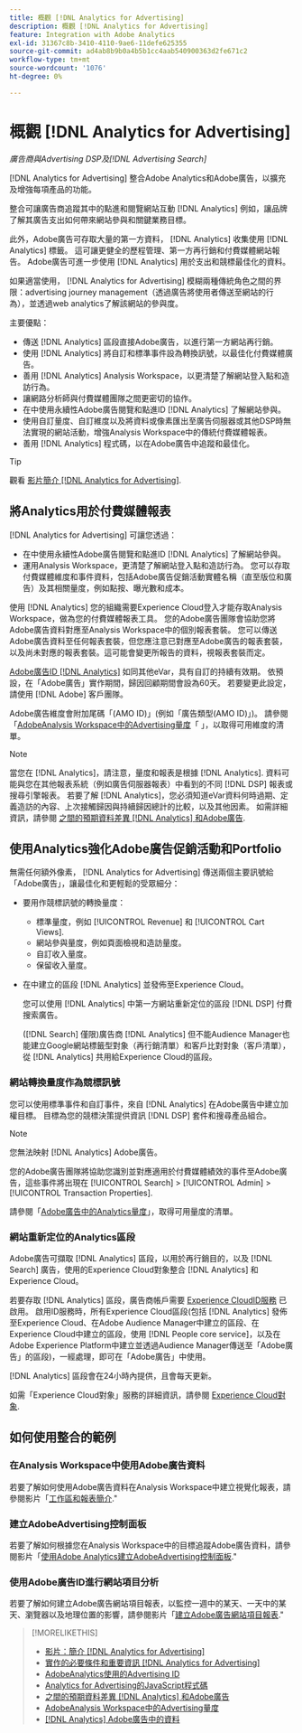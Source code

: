 ```yaml
---
title: 概觀 [!DNL Analytics for Advertising]
description: 概觀 [!DNL Analytics for Advertising]
feature: Integration with Adobe Analytics
exl-id: 31367c8b-3410-4110-9ae6-11defe625355
source-git-commit: ad4ab8b9b0a4b5b1cc4aab540900363d2fe671c2
workflow-type: tm+mt
source-wordcount: '1076'
ht-degree: 0%

---
```


# 概觀 [!DNL Analytics for Advertising]

*廣告商與Advertising DSP及[!DNL Advertising Search]*

[!DNL Analytics for Advertising] 整合Adobe Analytics和Adobe廣告，以擴充及增強每項產品的功能。

整合可讓廣告商追蹤其中的點進和閱覽網站互動 [!DNL Analytics] 例如，讓品牌了解其廣告支出如何帶來網站參與和關鍵業務目標。

此外，Adobe廣告可存取大量的第一方資料， [!DNL Analytics] 收集使用 [!DNL Analytics] 標籤。 這可讓更健全的歷程管理、第一方再行銷和付費媒體網站報告。 Adobe廣告可進一步使用 [!DNL Analytics] 用於支出和競標最佳化的資料。

如果適當使用， [!DNL Analytics for Advertising] 模糊兩種傳統角色之間的界限：advertising journey management（透過廣告將使用者傳送至網站的行為），並透過web analytics了解該網站的參與度。

主要優點：

* 傳送 [!DNL Analytics] 區段直接Adobe廣告，以進行第一方網站再行銷。
* 使用 [!DNL Analytics] 將自訂和標準事件設為轉換訊號，以最佳化付費媒體廣告。
* 善用 [!DNL Analytics] Analysis Workspace，以更清楚了解網站登入點和造訪行為。
* 讓網路分析師與付費媒體團隊之間更密切的協作。
* 在中使用永續性Adobe廣告閱覽和點進ID [!DNL Analytics] 了解網站參與。
* 使用自訂量度、自訂維度以及將資料或像素匯出至廣告伺服器或其他DSP時無法實現的網站活動，增強Analysis Workspace中的傳統付費媒體報表。
* 善用 [!DNL Analytics] 程式碼，以在Adobe廣告中追蹤和最佳化。

>[!TIP]
>
> 觀看 [影片簡介 [!DNL Analytics for Advertising]](https://experienceleague.adobe.com/docs/advertising-cloud-learn/tutorials/analytics/intro-a4adc.html?lang=en#analytics).

## 將Analytics用於付費媒體報表

[!DNL Analytics for Advertising] 可讓您透過：

* 在中使用永續性Adobe廣告閱覽和點進ID [!DNL Analytics] 了解網站參與。
* 運用Analysis Workspace，更清楚了解網站登入點和造訪行為。 您可以存取付費媒體維度和事件資料，包括Adobe廣告促銷活動實體名稱（直至版位和廣告）及其相關量度，例如點按、曝光數和成本。

使用 [!DNL Analytics] 您的組織需要Experience Cloud登入才能存取Analysis Workspace，做為您的付費媒體報表工具。 您的Adobe廣告團隊會協助您將Adobe廣告資料對應至Analysis Workspace中的個別報表套裝。 您可以傳送Adobe廣告資料至任何報表套裝，但您應注意已對應至Adobe廣告的報表套裝，以及尚未對應的報表套裝。這可能會變更所報告的資料，視報表套裝而定。

[Adobe廣告ID [!DNL Analytics]](ids.md) 如同其他eVar，具有自訂的持續有效期。 依預設，在「Adobe廣告」實作期間，歸因回顧期間會設為60天。 若要變更此設定，請使用 [!DNL Adobe] 客戶團隊。

Adobe廣告維度會附加尾碼「(AMO ID)」(例如「廣告類型(AMO ID)」)。 請參閱「[AdobeAnalysis Workspace中的Advertising量度](advertising-cloud-metrics-in-analytics.md)「 」，以取得可用維度的清單。

>[!NOTE]
>
> 當您在 [!DNL Analytics]，請注意，量度和報表是根據 [!DNL Analytics]. 資料可能與您在其他報表系統（例如廣告伺服器報表）中看到的不同 [!DNL DSP] 報表或搜尋引擎報表。 若要了解 [!DNL Analytics]，您必須知道eVar資料何時過期、定義造訪的內容、上次接觸歸因與持續歸因總計的比較，以及其他因素。 如需詳細資訊，請參閱 [之間的預期資料差異 [!DNL Analytics] 和Adobe廣告](data-variances.md).

## 使用Analytics強化Adobe廣告促銷活動和Portfolio

無需任何額外像素， [!DNL Analytics for Advertising] 傳送兩個主要訊號給「Adobe廣告」，讓最佳化和更輕鬆的受眾細分：

* 要用作競標訊號的轉換量度：
   * 標準量度，例如 [!UICONTROL Revenue] 和 [!UICONTROL Cart Views].
   * 網站參與量度，例如頁面檢視和造訪量度。
   * 自訂收入量度。
   * 保留收入量度。
* 在中建立的區段 [!DNL Analytics] 並發佈至Experience Cloud。

   您可以使用 [!DNL Analytics] 中第一方網站重新定位的區段 [!DNL DSP] 付費搜索廣告。

   ([!DNL Search] 僅限)廣告商 [!DNL Analytics] 但不能Audience Manager也能建立Google網站標籤型對象（再行銷清單）和客戶比對對象（客戶清單），從 [!DNL Analytics] 共用給Experience Cloud的區段。

### 網站轉換量度作為競標訊號

您可以使用標準事件和自訂事件，來自 [!DNL Analytics] 在Adobe廣告中建立加權目標。 目標為您的競標決策提供資訊 [!DNL DSP] 套件和搜尋產品組合。

>[!NOTE]
>
> 您無法映射 [!DNL Analytics] Adobe廣告。

您的Adobe廣告團隊將協助您識別並對應適用於付費媒體績效的事件至Adobe廣告，這些事件將出現在 [!UICONTROL Search] > [!UICONTROL Admin] > [!UICONTROL Transaction Properties].

請參閱「[Adobe廣告中的Analytics量度](analytics-data-in-advertising-cloud.md)」，取得可用量度的清單。

### 網站重新定位的Analytics區段

Adobe廣告可擷取 [!DNL Analytics] 區段，以用於再行銷目的，以及 [!DNL Search] 廣告，使用的Experience Cloud對象整合 [!DNL Analytics] 和Experience Cloud。

若要存取 [!DNL Analytics] 區段，廣告商帳戶需要 [Experience CloudID服務](https://experienceleague.adobe.com/docs/id-service/using/home.html) 已啟用。 啟用ID服務時，所有Experience Cloud區段(包括 [!DNL Analytics] 發佈至Experience Cloud、在Adobe Audience Manager中建立的區段、在Experience Cloud中建立的區段，使用 [!DNL People core service]，以及在Adobe Experience Platform中建立並透過Audience Manager傳送至「Adobe廣告」的區段)，一經處理，即可在「Adobe廣告」中使用。

[!DNL Analytics] 區段會在24小時內提供，且會每天更新。

如需「Experience Cloud對象」服務的詳細資訊，請參閱 [Experience Cloud對象](https://experienceleague.adobe.com/docs/core-services/interface/audiences/audience-library.html).

## 如何使用整合的範例

### 在Analysis Workspace中使用Adobe廣告資料

若要了解如何使用Adobe廣告資料在Analysis Workspace中建立視覺化報表，請參閱影片「[工作區和報表簡介](https://experienceleague.adobe.com/docs/advertising-cloud-learn/tutorials/analytics/analytics-analysis-workspace-a4adc.html).&quot;

### 建立AdobeAdvertising控制面板

若要了解如何根據您在Analysis Workspace中的目標追蹤Adobe廣告資料，請參閱影片「[使用Adobe Analytics建立AdobeAdvertising控制面板](https://experienceleague.adobe.com/docs/advertising-cloud-learn/tutorials/analytics/analytics-dashboards-a4adc.html).&quot;

### 使用Adobe廣告ID進行網站項目分析

若要了解如何建立Adobe廣告網站項目報表，以監控一週中的某天、一天中的某天、瀏覽器以及地理位置的影響，請參閱影片「[建立Adobe廣告網站項目報表](https://experienceleague.adobe.com/docs/advertising-cloud-learn/tutorials/analytics/analytics-site-entry-a4adc.html).&quot;

>[!MORELIKETHIS]
>
>* [影片：簡介 [!DNL Analytics for Advertising]](https://experienceleague.adobe.com/docs/advertising-cloud-learn/tutorials/analytics/intro-a4adc.html)
>* [實作的必要條件和重要資訊 [!DNL Analytics for Advertising]](prerequisites.md)
>* [AdobeAnalytics使用的Advertising ID](ids.md)
>* [Analytics for Advertising的JavaScript程式碼](/help/integrations/analytics/javascript.md)
>* [之間的預期資料差異 [!DNL Analytics] 和Adobe廣告](data-variances.md)
>* [AdobeAnalysis Workspace中的Advertising量度](/help/integrations/analytics/advertising-cloud-metrics-in-analytics.md)
>* [[!DNL Analytics] Adobe廣告中的資料](/help/integrations/analytics/analytics-data-in-advertising-cloud.md)

